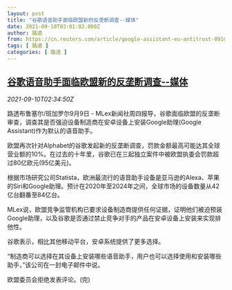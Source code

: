 ```yaml
---
layout: post
title: "谷歌语音助手面临欧盟新的反垄断调查--媒体"
date: 2021-09-10T03:01:02.000Z
author: 路透
from: https://cn.reuters.com/article/google-assistant-eu-antitrust-0910-idCNKBS2G607D
tags: [ 路透 ]
categories: [ 路透 ]
---
```

<!--1631242862000-->
[谷歌语音助手面临欧盟新的反垄断调查--媒体](https://cn.reuters.com/article/google-assistant-eu-antitrust-0910-idCNKBS2G607D)
------

<div>
<div><i>2021-09-10T02:34:50Z</i></div><p>路透布鲁塞尔/班加罗尔9月9日 - MLex新闻社周四报导，谷歌面临欧盟的反垄断审查，调查其是否强迫设备制造商在安卓设备上安装Google助理(Google Assistant)作为默认的语音助手。</p><p>欧盟再次针对Alphabet的谷歌发起新的反垄断调查，罚款金额最高可能达其全球营业额的10%。在过去的十年里，谷歌已在三起独立案件中被欧盟执委会罚款超过80亿欧元(95亿美元)。</p><p>根据市场研究公司Statista，欧洲最流行的语音助手设备是亚马逊的Alexa、苹果的Siri和Google助理。预计在2020年至2024年之间，全球市场的设备数量从42亿台翻番至84亿台。</p><p>MLex说，欧盟竞争监管机构已要求设备制造商提供任何证据，证明他们被迫预装Google助理，以及谷歌是否通过禁止竞争对手的产品在安卓设备上安装来实现排他性。</p><p>谷歌表示，相比其他移动平台，安卓系统提供了更多选择。</p><p>“制造商可以选择在其设备上安装哪些语音助手，用户也可以选择使用和安装哪些助手，”该公司在一封电子邮件中说。</p><p>欧盟委员会拒绝发表评论。(完)</p>
</div>

